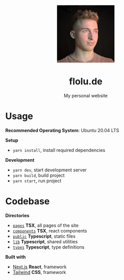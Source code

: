 <div align="center">
  <a href="https://flolu.de">
    <img width="180px" height="auto" src="./public/avatar.jpg" />
  </a>
  <br>
  <h1>flolu.de</h1>
  <p>My personal website</p>
</div>

# Usage

**Recommended Operating System**: Ubuntu 20.04 LTS

**Setup**

- `yarn install`, install required dependencies

**Development**

- `yarn dev`, start development server
- `yarn build`, build project
- `yarn start`, run project

# Codebase

**Directories**

- [`pages`](pages) **TSX**, all pages of the site
- [`components`](components) **TSX**, react components
- [`public`](public) **Typescript**, static files
- [`lib`](lib) **Typescript**, shared utilities
- [`types`](types-service) **Typescript**, type definitions

**Built with**

- [Next.js](https://nextjs.org) **React**, framework
- [Tailwind](https://tailwindcss.com) **CSS**, framework
